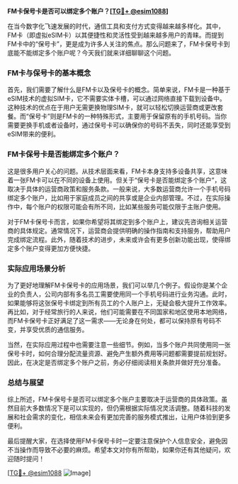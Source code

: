 **FM卡保号卡是否可以绑定多个账户？[[TG💪+ @esim1088](https://t.me/s/esim1088)]**

在当今数字化飞速发展的时代，通信工具和支付方式变得越来越多样化。其中，FM卡（即虚拟eSIM卡）以其便捷性和灵活性受到越来越多用户的青睐。而提到FM卡中的“保号卡”，更是成为许多人关注的焦点。那么问题来了，FM卡保号卡到底能不能绑定多个账户呢？今天我们就来详细聊聊这个问题。

### FM卡与保号卡的基本概念

首先，我们需要了解什么是FM卡以及保号卡的概念。简单来说，FM卡是一种基于eSIM技术的虚拟SIM卡，它不需要实体卡槽，可以通过网络直接下载到设备中。这种技术的优点在于用户无需更换物理SIM卡，就可以轻松切换运营商或更改套餐。而“保号卡”则是FM卡的一种特殊形式，主要用于保留原有的手机号码。当你需要更换手机或者设备时，通过保号卡可以确保你的号码不丢失，同时还能享受到eSIM带来的便利。

### FM卡保号卡是否能绑定多个账户？

这是很多用户关心的问题。从技术层面来看，FM卡本身支持多设备共享，这意味着一张FM卡可以在不同的设备上使用。但关于“保号卡是否能绑定多个账户”，这取决于具体的运营商政策和服务条款。一般来说，大多数运营商允许一个手机号码绑定多个账户，比如用于家庭成员之间的共享或是企业内部管理。不过，在实际操作中，每个账户的权限可能会有所不同，比如某些服务可能仅限于主账户使用。

对于FM卡保号卡而言，如果你希望将其绑定到多个账户上，建议先咨询相关运营商的具体规定。通常情况下，运营商会提供明确的操作指南和支持服务，帮助用户完成绑定流程。此外，随着技术的进步，未来或许会有更多创新功能出现，使得绑定多个账户变得更加方便快捷。

### 实际应用场景分析

为了更好地理解FM卡保号卡的应用场景，我们可以举几个例子。假设你是某个企业的负责人，公司内部有多名员工需要使用同一个手机号码进行业务沟通。此时，如果能够将这张保号卡绑定到所有员工的个人账户上，无疑会极大提升工作效率。再比如，对于经常旅行的人来说，他们可能需要在不同国家和地区使用本地网络，而FM卡保号卡正好满足了这一需求——无论身在何处，都可以保持原有号码不变，并享受优质的通信服务。

当然，在实际应用过程中也需要注意一些细节。例如，当多个账户共同使用同一张保号卡时，如何合理分配流量资源、避免产生额外费用等问题都需要提前规划好。因此，在决定是否绑定多个账户之前，务必仔细阅读相关条款并做好充分准备。

### 总结与展望

综上所述，FM卡保号卡是否可以绑定多个账户主要取决于运营商的具体政策。虽然目前大多数情况下是可以实现的，但仍需根据实际情况灵活调整。随着科技的发展和社会需求的变化，相信未来会有更加完善的服务模式推出，让用户体验到更多便利。

最后提醒大家，在选择使用FM卡保号卡时一定要注意保护个人信息安全，避免因不当操作而导致不必要的麻烦。希望本文对你有所帮助，如果你还有其他疑问，欢迎随时提问！

[[TG💪+ @esim1088](https://t.me/s/esim1088) ![Image](https://i.postimg.cc/4NQfJmqS/Snipaste-2025-05-13-00-14-12.png)]